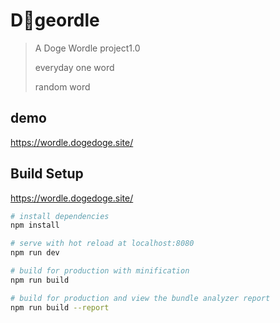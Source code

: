 # D🐶geordle

> A Doge Wordle project1.0
> 
> everyday one word
> 
> random word

## demo
https://wordle.dogedoge.site/

## Build Setup
<https://wordle.dogedoge.site/>
``` bash
# install dependencies
npm install

# serve with hot reload at localhost:8080
npm run dev

# build for production with minification
npm run build

# build for production and view the bundle analyzer report
npm run build --report
```
